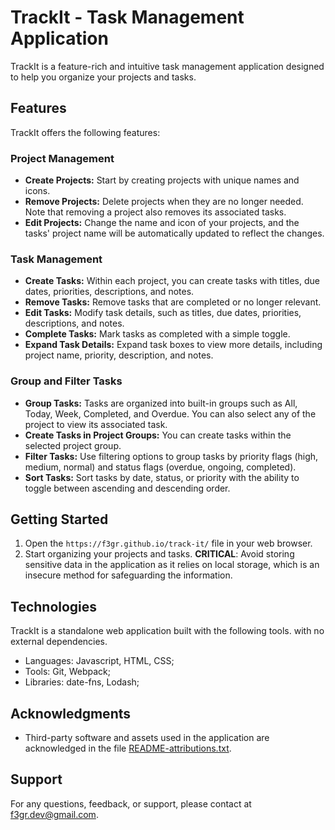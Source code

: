 # TrackIt - Task Management Application

TrackIt is a feature-rich and intuitive task management application designed to help you organize your projects and tasks.

## Features

TrackIt offers the following features:

### Project Management

-   **Create Projects:** Start by creating projects with unique names and icons.
-   **Remove Projects:** Delete projects when they are no longer needed. Note that removing a project also removes its associated tasks.
-   **Edit Projects:** Change the name and icon of your projects, and the tasks' project name will be automatically updated to reflect the changes.

### Task Management

-   **Create Tasks:** Within each project, you can create tasks with titles, due dates, priorities, descriptions, and notes.
-   **Remove Tasks:** Remove tasks that are completed or no longer relevant.
-   **Edit Tasks:** Modify task details, such as titles, due dates, priorities, descriptions, and notes.
-   **Complete Tasks:** Mark tasks as completed with a simple toggle.
-   **Expand Task Details:** Expand task boxes to view more details, including project name, priority, description, and notes.

### Group and Filter Tasks

-   **Group Tasks:** Tasks are organized into built-in groups such as All, Today, Week, Completed, and Overdue. You can also select any of the project to view its associated task.
-   **Create Tasks in Project Groups:** You can create tasks within the selected project group.
-   **Filter Tasks:** Use filtering options to group tasks by priority flags (high, medium, normal) and status flags (overdue, ongoing, completed).
-   **Sort Tasks:** Sort tasks by date, status, or priority with the ability to toggle between ascending and descending order.

## Getting Started

1.  Open the `https://f3gr.github.io/track-it/` file in your web browser.
2.  Start organizing your projects and tasks.
**CRITICAL**: Avoid storing sensitive data in the application as it relies on local storage, which is an insecure method for safeguarding the information.

## Technologies

TrackIt is a standalone web application built with the following tools.
with no external dependencies.
- Languages: Javascript, HTML, CSS;
- Tools: Git, Webpack;
- Libraries: date-fns, Lodash;

## Acknowledgments

-  Third-party software and assets used in the application are acknowledged in the file [README-attributions.txt](https://github.com/F3GR/track-it/blob/main/README-attributions.txt).

## Support

For any questions, feedback, or support, please contact at [f3gr.dev@gmail.com](mailto:f3gr.dev@gmail.com).